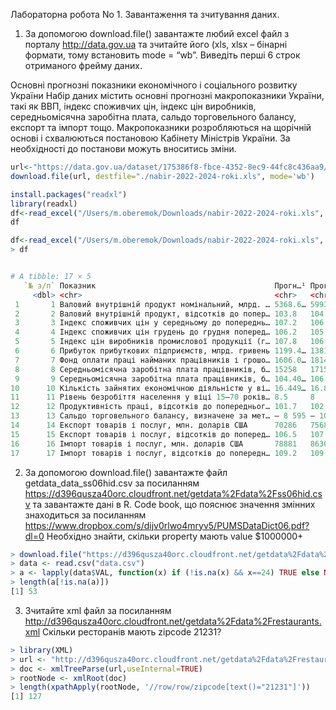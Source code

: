 Лабораторна робота No 1. Завантаження та зчитування даних.

1. За допомогою download.file() завантажте любий excel файл з порталу http://data.gov.ua та зчитайте його (xls, xlsx – бінарні формати, тому встановить mode = “wb”. Виведіть перші 6 строк отриманого фрейму даних.

Основні прогнозні показники економічного і соціального розвитку України
Набір даних містить основні прогнозні макропоказники України, такі як ВВП, індекс споживчих цін, індекс цін виробників, середньомісячна заробітна плата, сальдо торговельного балансу, експорт та імпорт тощо. Макропоказники розробляються на щорічній основі і схвалюються постановою Кабінету Міністрів України. За необхідності до постанови можуть вноситись зміни.

```r
url<-"https://data.gov.ua/dataset/175386f8-fbce-4352-8ec9-44fc8c436aa9/resource/b60b1b47-558e-4159-9397-34b2efdcb876/download/nabir-2022-2024-roki.xls"
download.file(url, destfile="./nabir-2022-2024-roki.xls", mode='wb')
```

```r
install.packages("readxl")
library(readxl)
df<-read_excel("/Users/m.oberemok/Downloads/nabir-2022-2024-roki.xls", sheet=1)
df
```
```r
df<-read_excel("/Users/m.oberemok/Downloads/nabir-2022-2024-roki.xls", sheet=1)
> df


# A tibble: 17 × 5                                                              
   `№ з/п` Показник                                        Прогн…¹ Прогн…² Прогн…³
     <dbl> <chr>                                           <chr>   <chr>   <chr>  
 1       1 Валовий внутрішній продукт номінальний, млрд. … 5368.6… 5993.8… 6651   
 2       2 Валовий внутрішній продукт, відсотків до попер… 103.8   104.7   105    
 3       3 Індекс споживчих цін у середньому до попереднь… 107.2   106     105.2  
 4       4 Індекс споживчих цін грудень до грудня поперед… 106.2   105.3   105    
 5       5 Індекс цін виробників промислової продукції (г… 107.8   106.2   105.7  
 6       6 Прибуток прибуткових підприємств, млрд. гривень 1199.4… 1381.5  1586.9…
 7       7 Фонд оплати праці найманих працівників і грошо… 1606.0… 1814    2025.7 
 8       8 Середньомісячна заробітна плата працівників, б… 15258   17159   19063  
 9       9 Середньомісячна заробітна плата працівників, б… 104.40… 106.09… 105.59…
10      10 Кількість зайнятих економічною діяльністю у ві… 16.449… 16.829… 17.25  
11      11 Рівень безробіття населення у віці 15—70 років… 8.5     8       7.7999…
12      12 Продуктивність праці, відсотків до попередньог… 101.7   102.3   102.5  
13      13 Сальдо торговельного балансу, визначене за мет… – 8 595 – 10 6… – 12 0…
14      14 Експорт товарів і послуг, млн. доларів США      70286   75686   81668  
15      15 Експорт товарів і послуг, відсотків до поперед… 106.5   107.7   107.90…
16      16 Імпорт товарів і послуг, млн. доларів США       78881   86309   93764  
17      17 Імпорт товарів і послуг, відсотків до попередн… 109.2   109.40… 108.59…
```

2. За допомогою download.file() завантажте файл getdata_data_ss06hid.csv за посиланням https://d396qusza40orc.cloudfront.net/getdata%2Fdata%2Fss06hid.csv та завантажте дані в R. Code book, що пояснює значення змінних знаходиться за посиланням https://www.dropbox.com/s/dijv0rlwo4mryv5/PUMSDataDict06.pdf?dl=0 Необхідно знайти, скільки property мають value $1000000+


```r
> download.file("https://d396qusza40orc.cloudfront.net/getdata%2Fdata%2Fss06hid.csv", destfile = "data.csv")
> data <- read.csv("data.csv")
> a <- lapply(data$VAL, function(x) if (!is.na(x) && x==24) TRUE else NA)
> length(a[!is.na(a)])
[1] 53
  ```
 3. Зчитайте xml файл за посиланням http://d396qusza40orc.cloudfront.net/getdata%2Fdata%2Frestaurants.xml Скільки ресторанів мають zipcode 21231?
```r
> library(XML)
> url <- "http://d396qusza40orc.cloudfront.net/getdata%2Fdata%2Frestaurants.xml"
> doc <- xmlTreeParse(url,useInternal=TRUE)
> rootNode <- xmlRoot(doc)
> length(xpathApply(rootNode, '//row/row/zipcode[text()="21231"]'))
[1] 127
```
  
